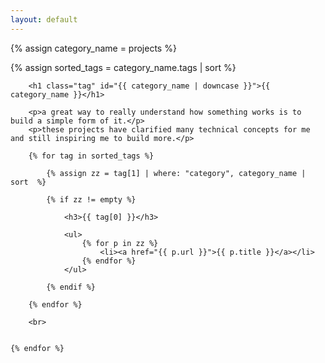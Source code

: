 ```yaml
---
layout: default
---
```



{% assign category_name = projects %}

{% assign sorted_tags = category_name.tags | sort %}


<div class="posts">

        <h1 class="tag" id="{{ category_name | downcase }}">{{ category_name }}</h1>

        <p>a great way to really understand how something works is to build a simple form of it.</p>
        <p>these projects have clarified many technical concepts for me and still inspiring me to build more.</p>

        {% for tag in sorted_tags %}

            {% assign zz = tag[1] | where: "category", category_name | sort  %}
            
            {% if zz != empty %}
                
                <h3>{{ tag[0] }}</h3>

                <ul>
                    {% for p in zz %}
                        <li><a href="{{ p.url }}">{{ p.title }}</a></li>
                    {% endfor %}
                </ul>

            {% endif %}
        
        {% endfor %}

        <br>


    {% endfor %}


</div>

